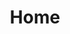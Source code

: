 ---
title: Home
# https://vitepress.dev/reference/default-theme-home-page
layout: home

hero:
    name: Gigavolt
    text: An Electric MOD for Survivalcraft
    tagline: This is a mod for Survivalcraft that take a new Electric system with Gigavolt to the game. The original Electric system has 16 voltage levels (0 ~ 1.5 V), then Gigavolt expands it to 2<sup>32</sup> voltage levels (0 ~ 2<sup>32</sup>-1 V)
    actions:
        -   theme: brand
            text: 📖 Start Learning
            link: /en/before_start
        -   theme: alt
            text: Examples
            link: /en/examples
        -   theme: alt
            text: Download
            link: /en/download
        -   theme: alt
            text: 中文
            link: /zh/

features:
    -   title: 📏 Super Wide Bitwidth
        details: With a 32-bit Bitwidth, it brings a 7-fold efficiency improvement in signal transmission and a 2,251,799,813,685,247-fold increase in data storage capacity
    -   title: 🚀 Infinite Possibilities
        details: From corner-turning wire through blocks to Multiplexer, from arithmetic gates to NES emulator... Over one hundred kinds of electric elements have been added cumulatively
    -   title: 📚 Clear Documentation
        details: Intuitive and easy-to-learn documentation allows you to quickly get started, and the MOD comes with debugging functionality to help you solve problems even faster
---